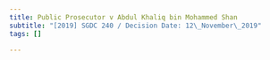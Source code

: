 ```yaml
---
title: Public Prosecutor v Abdul Khaliq bin Mohammed Shan
subtitle: "[2019] SGDC 240 / Decision Date: 12\_November\_2019"
tags: []

---
```

